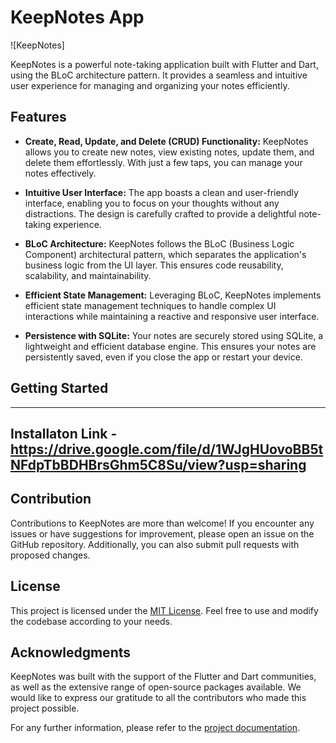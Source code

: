 # KeepNotes App

![KeepNotes]

KeepNotes is a powerful note-taking application built with Flutter and Dart, using the BLoC architecture pattern. It provides a seamless and intuitive user experience for managing and organizing your notes efficiently.

## Features

- **Create, Read, Update, and Delete (CRUD) Functionality:** KeepNotes allows you to create new notes, view existing notes, update them, and delete them effortlessly. With just a few taps, you can manage your notes effectively.

- **Intuitive User Interface:** The app boasts a clean and user-friendly interface, enabling you to focus on your thoughts without any distractions. The design is carefully crafted to provide a delightful note-taking experience.

- **BLoC Architecture:** KeepNotes follows the BLoC (Business Logic Component) architectural pattern, which separates the application's business logic from the UI layer. This ensures code reusability, scalability, and maintainability.

- **Efficient State Management:** Leveraging BLoC, KeepNotes implements efficient state management techniques to handle complex UI interactions while maintaining a reactive and responsive user interface.

- **Persistence with SQLite:** Your notes are securely stored using SQLite, a lightweight and efficient database engine. This ensures your notes are persistently saved, even if you close the app or restart your device.

## Getting Started
----
Installaton Link - https://drive.google.com/file/d/1WJgHUovoBB5tNFdpTbBDHBrsGhm5C8Su/view?usp=sharing
----
## Contribution

Contributions to KeepNotes are more than welcome! If you encounter any issues or have suggestions for improvement, please open an issue on the GitHub repository. Additionally, you can also submit pull requests with proposed changes.

## License

This project is licensed under the [MIT License](LICENSE). Feel free to use and modify the codebase according to your needs.

## Acknowledgments

KeepNotes was built with the support of the Flutter and Dart communities, as well as the extensive range of open-source packages available. We would like to express our gratitude to all the contributors who made this project possible.

For any further information, please refer to the [project documentation](https://github.com/your-username/keepnotes/wiki).
